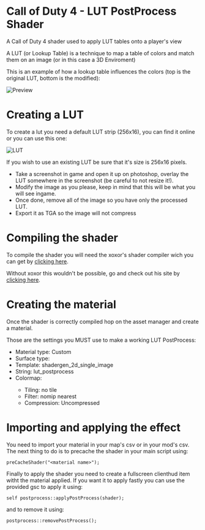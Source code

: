 # Call of Duty 4 - LUT PostProcess Shader

A Call of Duty 4 shader used to apply LUT tables onto a player's view

A LUT (or Lookup Table) is a technique to map a table of colors and match them on an image (or in this case a 3D Enviroment)

This is an example of how a lookup table influences the colors (top is the original LUT, bottom is the modified):

![Preview](https://i.imgur.com/xIzuJDT.jpeg)

# Creating a LUT

To create a lut you need a default LUT strip (256x16), you can find it online or you can use this one:

![LUT](https://i.imgur.com/irhbUGC.png)

If you wish to use an existing LUT be sure that it's size is 256x16 pixels.

- Take a screenshot in game and open it up on photoshop, overlay the LUT somewhere in the screenshot (be careful to not resize it!).
- Modify the image as you please, keep in mind that this will be what you will see ingame.
- Once done, remove all of the image so you have only the processed LUT.
- Export it as TGA so the image will not compress

# Compiling the shader

To compile the shader you will need the xoxor's shader compiler wich you can get by [clicking here](https://xoxor4d.github.io/projects/cod4-compileTools/).

Without xoxor this wouldn't be possible, go and check out his site by [clicking here](https://xoxor4d.github.io).

# Creating the material

Once the shader is correctly compiled hop on the asset manager and create a material.

Those are the settings you MUST use to make a working LUT PostProcess:

- Material type: Custom
- Surface type: <none>
- Template: shadergen_2d_single_image
- String: lut_postprocess
- Colormap: <Pick your TGA here>
  - Tiling: no tile
  - Filter: nomip nearest
  - Compression: Uncompressed

# Importing and applying the effect

You need to import your material in your map's csv or in your mod's csv.
The next thing to do is to precache the shader in your main script using:
```
preCacheShader("<material name>");
```
Finally to apply the shader you need to create a fullscreen clienthud item witht the material applied.
If you want it to apply fastly you can use the provided gsc to apply it using:
```
self postprocess::applyPostProcess(shader);
```
and to remove it using:
```
postprocess::removePostProcess();
```
